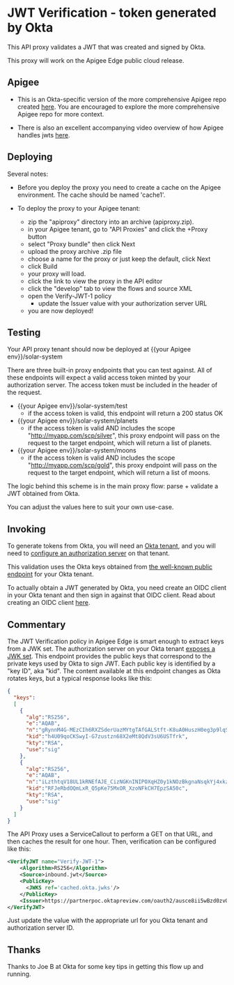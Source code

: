 # JWT Verification - token generated by Okta

This API proxy validates a JWT that was created and signed by Okta.

This proxy will work on the Apigee Edge public cloud release.

## Apigee

* This is an Okta-specific version of the more comprehensive Apigee repo created [here](https://github.com/DinoChiesa/ApigeeEdge-JWT-Demonstration). You are encouraged to explore the more comprehensive Apigee repo for more context.

* There is also an excellent accompanying video overview of how Apigee handles jwts [here](https://community.apigee.com/articles/49280/jwt-policies-in-apigee-edge.html).

## Deploying

Several notes:

* Before you deploy the proxy you need to create a cache on the Apigee environment. The cache should be named 'cache1'.

* To deploy the proxy to your Apigee tenant:
  * zip the "apiproxy" directory into an archive (apiproxy.zip).
  * in your Apigee tenant, go to "API Proxies" and click the +Proxy button
  * select "Proxy bundle" then click Next
  * upload the proxy archive .zip file
  * choose a name for the proxy or just keep the default, click Next
  * click Build
  * your proxy will load.
  * click the link to view the proxy in the API editor
  * click the "develop" tab to view the flows and source XML
  * open the Verify-JWT-1 policy
    * update the Issuer value with your authorization server URL
  * you are now deployed!

## Testing

Your API proxy tenant should now be deployed at {{your Apigee env}}/solar-system

There are three built-in proxy endpoints that you can test against. All of these endpoints will expect a valid access token minted by your authorization server. The access token must be included in the header of the request.

* {{your Apigee env}}/solar-system/test
  * if the access token is valid, this endpoint will return a 200 status OK
* {{your Apigee env}}/solar-system/planets
  * if the access token is valid AND includes the scope "http://myapp.com/scp/silver", this proxy endpoint will pass on the request to the target endpoint, which will return a list of planets.
* {{your Apigee env}}/solar-system/moons
  * if the access token is valid AND includes the scope "http://myapp.com/scp/gold", this proxy endpoint will pass on the request to the target endpoint, which will return a list of moons.

The logic behind this scheme is in the main proxy flow: parse + validate a JWT obtained from Okta.

You can adjust the values here to suit your own use-case.

## Invoking

To generate tokens from Okta, you will need an [Okta tenant](https://developer.okta.com/), and you will need to [configure an authorization server](https://developer.okta.com/authentication-guide/implementing-authentication/set-up-authz-server) on that tenant.

This validation uses the Okta keys obtained from [the well-known public endpoint](https://partnerpoc.oktapreview.com/oauth2/ausce8ii5wBzd0zvQ0h7/.well-known/oauth-authorization-server) for your Okta tenant.

To actually obtain a JWT generated by Okta, you need create an OIDC client in your Okta tenant and then sign in against that OIDC client. Read about creating an OIDC client [here](https://help.okta.com/en/prev/Content/Topics/Apps/Apps_App_Integration_Wizard.htm).

## Commentary

The JWT Verification policy in Apigee Edge is smart enough to extract keys from a JWK set. The authorization server on your Okta tenant [exposes a JWK set](https://partnerpoc.oktapreview.com/oauth2/ausce8ii5wBzd0zvQ0h7/v1/keys). This endpoint provides the public keys that correspond to the private keys used by Okta to sign JWT.  Each public key is identified by a "key ID", aka "kid". The content available at this endpoint changes as Okta rotates keys, but a typical response looks like this:

```json
{
  "keys":
  [
    {
      "alg":"RS256",
      "e":"AQAB",
      "n":"gRynnM4G-MEzCIh6RXZSderUazMYtgTAfGALStft-K8uA0HuszH0eg3p9lqSyiYP3dXRKXBRZkcvKri_xpkXBihwnXJ24O493gnalCWQ08rsguRclcuG9EHyIPJ1lm93ZWNtImSkwDCZu1ikC6epfVODO6LOBbXRyHNMJrue7Bl2vYoLZeQTw0L5TyEofnIKEjS2-Gk07SqLDe3NlWnWHN88A9fKaZEVsmGkAo9QTyfwtOEZt6ROE0VpNwmyii5CDWFDpGDAzWWFghPD3t_hkANGMX709s3JLMeXZjTSXzaYcDECWwErvMWLx-BUvEbZvOfuFgwl32hVyYpM6aQSsQ",
      "kid":"h4U09qoCKSwyI-G7zustzn68X2eMt8QdV3sU6USTfrk",
      "kty":"RSA",
      "use":"sig"
    },
    {
      "alg":"RS256",
      "e":"AQAB",
      "n":"iLzthtqV18UL1kRNEfAJE_CizNGKnINIPOXqHZ0y1kNOzBkgnaNsqkYj4xkzmITfSqcFdnt-bJQVFzXXsoAsgoa7DLtuYVWSmunMxk806wikqFYD7kwmg1nQHh4pSFsIOtEciGs3ZY7r9dxkR1uN6J68eDscKQc-EM7kiPrXb_ByM_fYYgFUeBhc5ftv4ZEZfUAQrPNnEgI66ZyyUqSLnIJLajDwzypIU4mfVFXioYTzWMvxlnVssu1_Mb6aIob8eXEDFT_XxIRiP869KLporKDPARhFxXNEpgpRNVJ5CzjiIDeIigeIYhzbSDmBjgLjSYm00P25PKuvuYof8Pfs4w",
      "kid":"RFJeRbdOQmLxR_Q5pKe75MxOR_XzoNFkCH7EpzSA50c",
      "kty":"RSA",
      "use":"sig"
    }
  ]
}
```

The API Proxy uses a ServiceCallout to perform a GET on that URL, and then caches the result for one hour. Then, verification can be configured like this:

```xml
<VerifyJWT name="Verify-JWT-1">
    <Algorithm>RS256</Algorithm>
    <Source>inbound.jwt</Source>
    <PublicKey>
      <JWKS ref='cached.okta.jwks'/>
    </PublicKey>
    <Issuer>https://partnerpoc.oktapreview.com/oauth2/ausce8ii5wBzd0zvQ0h7</Issuer>
</VerifyJWT>
```

Just update the <Issuer> value with the appropriate url for you Okta tenant and authorization server ID.

## Thanks

Thanks to Joe B at Okta for some key tips in getting this flow up and running.
